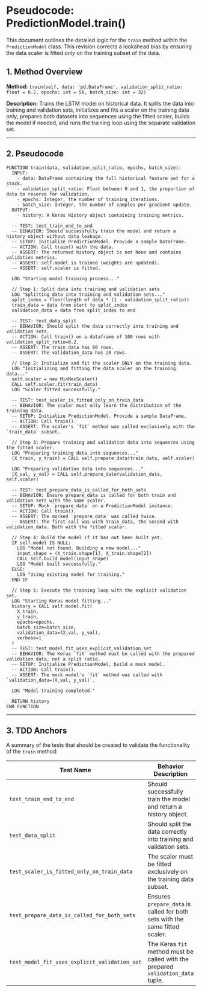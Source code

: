 # Pseudocode: PredictionModel.train()

This document outlines the detailed logic for the `train` method within the `PredictionModel` class. This revision corrects a lookahead bias by ensuring the data scaler is fitted *only* on the training subset of the data.

## 1. Method Overview

**Method:** `train(self, data: 'pd.DataFrame', validation_split_ratio: float = 0.2, epochs: int = 50, batch_size: int = 32)`

**Description:** Trains the LSTM model on historical data. It splits the data into training and validation sets, initializes and fits a scaler on the training data *only*, prepares both datasets into sequences using the fitted scaler, builds the model if needed, and runs the training loop using the separate validation set.

---

## 2. Pseudocode

```plaintext
FUNCTION train(data, validation_split_ratio, epochs, batch_size):
  INPUT:
    - data: DataFrame containing the full historical feature set for a stock.
    - validation_split_ratio: Float between 0 and 1, the proportion of data to reserve for validation.
    - epochs: Integer, the number of training iterations.
    - batch_size: Integer, the number of samples per gradient update.
  OUTPUT:
    - history: A Keras History object containing training metrics.

  -- TEST: test_train_end_to_end
  -- BEHAVIOR: Should successfully train the model and return a history object without data leakage.
  -- SETUP: Initialize PredictionModel. Provide a sample DataFrame.
  -- ACTION: Call train() with the data.
  -- ASSERT: The returned history object is not None and contains validation metrics.
  -- ASSERT: self.model is trained (weights are updated).
  -- ASSERT: self.scaler is fitted.

  LOG "Starting model training process..."

  // Step 1: Split data into training and validation sets
  LOG "Splitting data into training and validation sets..."
  split_index = floor(length of data * (1 - validation_split_ratio))
  train_data = data from start to split_index
  validation_data = data from split_index to end

  -- TEST: test_data_split
  -- BEHAVIOR: Should split the data correctly into training and validation sets.
  -- ACTION: Call train() on a dataframe of 100 rows with validation_split_ratio=0.2.
  -- ASSERT: The train_data has 80 rows.
  -- ASSERT: The validation_data has 20 rows.

  // Step 2: Initialize and fit the scaler ONLY on the training data.
  LOG "Initializing and fitting the data scaler on the training data..."
  self.scaler = new MinMaxScaler()
  CALL self.scaler.fit(train_data)
  LOG "Scaler fitted successfully."

  -- TEST: test_scaler_is_fitted_only_on_train_data
  -- BEHAVIOR: The scaler must only learn the distribution of the training data.
  -- SETUP: Initialize PredictionModel. Provide a sample DataFrame.
  -- ACTION: Call train().
  -- ASSERT: The scaler's `fit` method was called exclusively with the `train_data` subset.

  // Step 3: Prepare training and validation data into sequences using the fitted scaler.
  LOG "Preparing training data into sequences..."
  (X_train, y_train) = CALL self.prepare_data(train_data, self.scaler)

  LOG "Preparing validation data into sequences..."
  (X_val, y_val) = CALL self.prepare_data(validation_data, self.scaler)

  -- TEST: test_prepare_data_is_called_for_both_sets
  -- BEHAVIOR: Ensure prepare_data is called for both train and validation sets with the same scaler.
  -- SETUP: Mock `prepare_data` on a PredictionModel instance.
  -- ACTION: Call train().
  -- ASSERT: The mocked `prepare_data` was called twice.
  -- ASSERT: The first call was with train_data, the second with validation_data. Both with the fitted scaler.

  // Step 4: Build the model if it has not been built yet.
  IF self.model IS NULL:
    LOG "Model not found. Building a new model..."
    input_shape = (X_train.shape[1], X_train.shape[2])
    CALL self.build_model(input_shape)
    LOG "Model built successfully."
  ELSE:
    LOG "Using existing model for training."
  END IF

  // Step 5: Execute the training loop with the explicit validation set.
  LOG "Starting Keras model fitting..."
  history = CALL self.model.fit(
    X_train,
    y_train,
    epochs=epochs,
    batch_size=batch_size,
    validation_data=(X_val, y_val),
    verbose=1
  )
  -- TEST: test_model_fit_uses_explicit_validation_set
  -- BEHAVIOR: The Keras `fit` method must be called with the prepared validation data, not a split ratio.
  -- SETUP: Initialize PredictionModel, build a mock model.
  -- ACTION: Call train().
  -- ASSERT: The mock model's `fit` method was called with `validation_data=(X_val, y_val)`.

  LOG "Model training completed."

  RETURN history
END FUNCTION
```

---

## 3. TDD Anchors

A summary of the tests that should be created to validate the functionality of the `train` method:

| Test Name                                  | Behavior Description                                                              |
| ------------------------------------------ | --------------------------------------------------------------------------------- |
| `test_train_end_to_end`                    | Should successfully train the model and return a history object.                  |
| `test_data_split`                          | Should split the data correctly into training and validation sets.                |
| `test_scaler_is_fitted_only_on_train_data` | The scaler must be fitted exclusively on the training data subset.                |
| `test_prepare_data_is_called_for_both_sets`| Ensures `prepare_data` is called for both sets with the same fitted scaler.       |
| `test_model_fit_uses_explicit_validation_set`| The Keras `fit` method must be called with the prepared `validation_data` tuple. |
